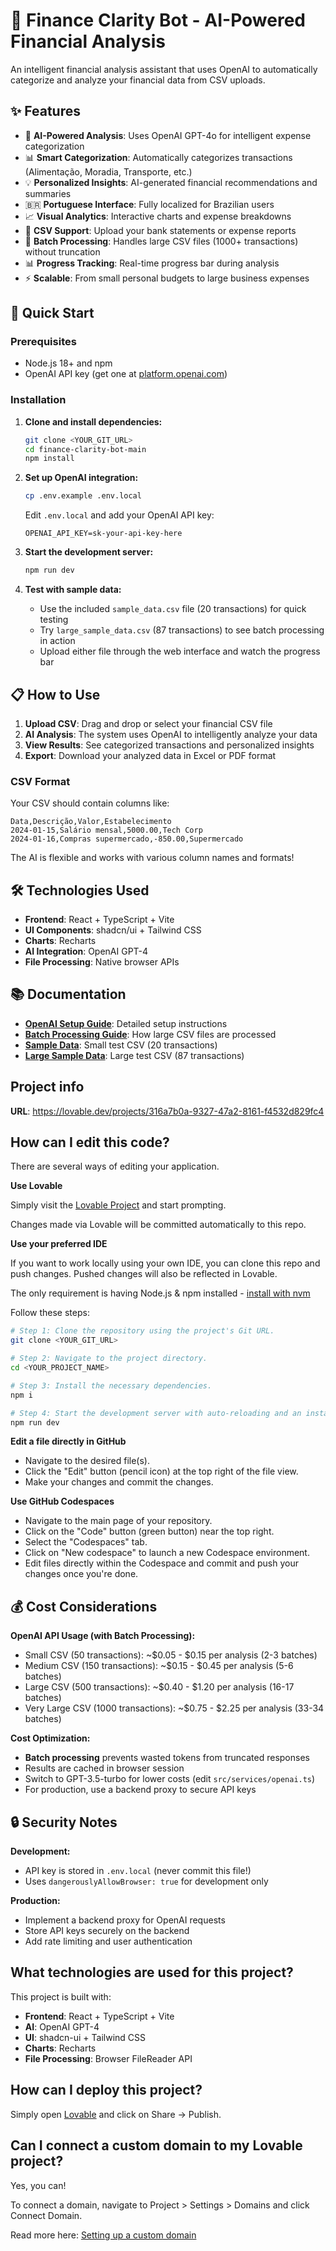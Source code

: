 # 🤖 Finance Clarity Bot - AI-Powered Financial Analysis

An intelligent financial analysis assistant that uses OpenAI to automatically categorize and analyze your financial data from CSV uploads.

## ✨ Features

- 🧠 **AI-Powered Analysis**: Uses OpenAI GPT-4o for intelligent expense categorization
- 📊 **Smart Categorization**: Automatically categorizes transactions (Alimentação, Moradia, Transporte, etc.)
- 💡 **Personalized Insights**: AI-generated financial recommendations and summaries
- 🇧🇷 **Portuguese Interface**: Fully localized for Brazilian users
- 📈 **Visual Analytics**: Interactive charts and expense breakdowns
- 📁 **CSV Support**: Upload your bank statements or expense reports
- 🚀 **Batch Processing**: Handles large CSV files (1000+ transactions) without truncation
- 📊 **Progress Tracking**: Real-time progress bar during analysis
- ⚡ **Scalable**: From small personal budgets to large business expenses

## 🚀 Quick Start

### Prerequisites
- Node.js 18+ and npm
- OpenAI API key (get one at [platform.openai.com](https://platform.openai.com))

### Installation

1. **Clone and install dependencies:**
   ```bash
   git clone <YOUR_GIT_URL>
   cd finance-clarity-bot-main
   npm install
   ```

2. **Set up OpenAI integration:**
   ```bash
   cp .env.example .env.local
   ```
   
   Edit `.env.local` and add your OpenAI API key:
   ```
   OPENAI_API_KEY=sk-your-api-key-here
   ```

3. **Start the development server:**
   ```bash
   npm run dev
   ```

4. **Test with sample data:**
   - Use the included `sample_data.csv` file (20 transactions) for quick testing
   - Try `large_sample_data.csv` (87 transactions) to see batch processing in action
   - Upload either file through the web interface and watch the progress bar

## 📋 How to Use

1. **Upload CSV**: Drag and drop or select your financial CSV file
2. **AI Analysis**: The system uses OpenAI to intelligently analyze your data
3. **View Results**: See categorized transactions and personalized insights
4. **Export**: Download your analyzed data in Excel or PDF format

### CSV Format
Your CSV should contain columns like:
```csv
Data,Descrição,Valor,Estabelecimento
2024-01-15,Salário mensal,5000.00,Tech Corp
2024-01-16,Compras supermercado,-850.00,Supermercado
```

The AI is flexible and works with various column names and formats!

## 🛠 Technologies Used

- **Frontend**: React + TypeScript + Vite
- **UI Components**: shadcn/ui + Tailwind CSS
- **Charts**: Recharts
- **AI Integration**: OpenAI GPT-4
- **File Processing**: Native browser APIs

## 📚 Documentation

- **[OpenAI Setup Guide](SETUP_OPENAI.md)**: Detailed setup instructions
- **[Batch Processing Guide](BATCH_PROCESSING_GUIDE.md)**: How large CSV files are processed
- **[Sample Data](sample_data.csv)**: Small test CSV (20 transactions)
- **[Large Sample Data](large_sample_data.csv)**: Large test CSV (87 transactions)

## Project info

**URL**: https://lovable.dev/projects/316a7b0a-9327-47a2-8161-f4532d829fc4

## How can I edit this code?

There are several ways of editing your application.

**Use Lovable**

Simply visit the [Lovable Project](https://lovable.dev/projects/316a7b0a-9327-47a2-8161-f4532d829fc4) and start prompting.

Changes made via Lovable will be committed automatically to this repo.

**Use your preferred IDE**

If you want to work locally using your own IDE, you can clone this repo and push changes. Pushed changes will also be reflected in Lovable.

The only requirement is having Node.js & npm installed - [install with nvm](https://github.com/nvm-sh/nvm#installing-and-updating)

Follow these steps:

```sh
# Step 1: Clone the repository using the project's Git URL.
git clone <YOUR_GIT_URL>

# Step 2: Navigate to the project directory.
cd <YOUR_PROJECT_NAME>

# Step 3: Install the necessary dependencies.
npm i

# Step 4: Start the development server with auto-reloading and an instant preview.
npm run dev
```

**Edit a file directly in GitHub**

- Navigate to the desired file(s).
- Click the "Edit" button (pencil icon) at the top right of the file view.
- Make your changes and commit the changes.

**Use GitHub Codespaces**

- Navigate to the main page of your repository.
- Click on the "Code" button (green button) near the top right.
- Select the "Codespaces" tab.
- Click on "New codespace" to launch a new Codespace environment.
- Edit files directly within the Codespace and commit and push your changes once you're done.

## 💰 Cost Considerations

**OpenAI API Usage (with Batch Processing):**
- Small CSV (50 transactions): ~$0.05 - $0.15 per analysis (2-3 batches)
- Medium CSV (150 transactions): ~$0.15 - $0.45 per analysis (5-6 batches)
- Large CSV (500 transactions): ~$0.40 - $1.20 per analysis (16-17 batches)
- Very Large CSV (1000 transactions): ~$0.75 - $2.25 per analysis (33-34 batches)

**Cost Optimization:**
- **Batch processing** prevents wasted tokens from truncated responses
- Results are cached in browser session
- Switch to GPT-3.5-turbo for lower costs (edit `src/services/openai.ts`)
- For production, use a backend proxy to secure API keys

## 🔒 Security Notes

**Development:**
- API key is stored in `.env.local` (never commit this file!)
- Uses `dangerouslyAllowBrowser: true` for development only

**Production:**
- Implement a backend proxy for OpenAI requests  
- Store API keys securely on the backend
- Add rate limiting and user authentication

## What technologies are used for this project?

This project is built with:

- **Frontend**: React + TypeScript + Vite
- **AI**: OpenAI GPT-4
- **UI**: shadcn-ui + Tailwind CSS
- **Charts**: Recharts
- **File Processing**: Browser FileReader API

## How can I deploy this project?

Simply open [Lovable](https://lovable.dev/projects/316a7b0a-9327-47a2-8161-f4532d829fc4) and click on Share -> Publish.

## Can I connect a custom domain to my Lovable project?

Yes, you can!

To connect a domain, navigate to Project > Settings > Domains and click Connect Domain.

Read more here: [Setting up a custom domain](https://docs.lovable.dev/tips-tricks/custom-domain#step-by-step-guide)

